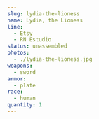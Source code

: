 ```yaml
---
slug: lydia-the-lioness
name: Lydia, the Lioness
line:
  - Etsy
  - RN Estudio
status: unassembled
photos:
  - ./lydia-the-lioness.jpg
weapons:
  - sword
armor:
  - plate
race:
  - human
quantity: 1
---
```

